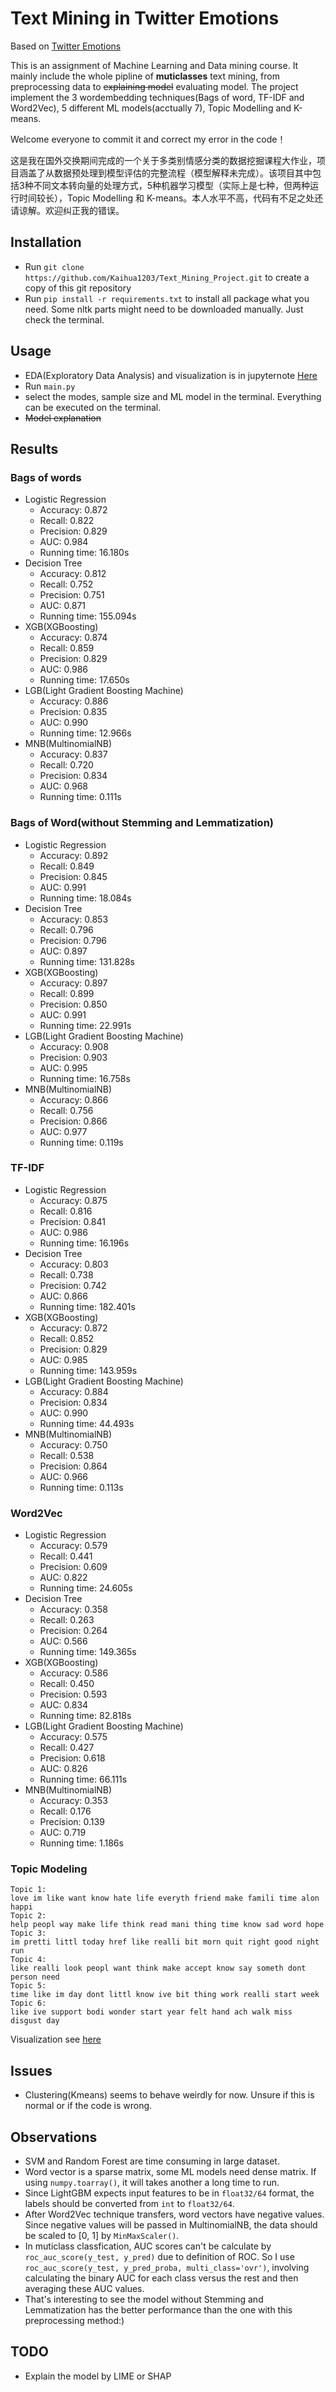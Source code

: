 # Text Mining in Twitter Emotions

Based on [Twitter Emotions](https://www.kaggle.com/datasets/nelgiriyewithana/emotions)

This is an assignment of Machine Learning and Data mining course. It mainly include the whole pipline of **muticlasses** text mining, from preprocessing data to ~~explaining model~~ evaluating model. The project implement the 3 wordembedding techniques(Bags of word, TF-IDF and Word2Vec), 5 different ML models(acctually 7), Topic Modelling and K-means.

Welcome everyone to commit it and correct my error in the code！

这是我在国外交换期间完成的一个关于多类别情感分类的数据挖掘课程大作业，项目涵盖了从数据预处理到模型评估的完整流程（模型解释未完成）。该项目其中包括3种不同文本转向量的处理方式，5种机器学习模型（实际上是七种，但两种运行时间较长），Topic Modelling 和 K-means。本人水平不高，代码有不足之处还请谅解。欢迎纠正我的错误。

## Installation

- Run `git clone https://github.com/Kaihua1203/Text_Mining_Project.git` to create a copy of this git repository
- Run `pip install -r requirements.txt` to install all package what you need. Some nltk parts might need to be downloaded manually. Just check the terminal.

## Usage

- EDA(Exploratory Data Analysis) and visualization is in jupyternote [Here](./EDA.ipynb)
- Run `main.py`
- select the modes, sample size and ML model in the terminal. Everything can be executed on the terminal.
- ~~Model explanation~~

## Results

### Bags of words
- Logistic Regression
    - Accuracy: 0.872
    - Recall: 0.822
    - Precision: 0.829
    - AUC: 0.984
    - Running time: 16.180s
- Decision Tree
    - Accuracy: 0.812
    - Recall: 0.752
    - Precision: 0.751
    - AUC: 0.871
    - Running time: 155.094s
- XGB(XGBoosting)
    - Accuracy: 0.874
    - Recall: 0.859
    - Precision: 0.829
    - AUC: 0.986
    - Running time: 17.650s
- LGB(Light Gradient Boosting Machine)
    - Accuracy: 0.886
    - Precision: 0.835
    - AUC: 0.990
    - Running time: 12.966s
- MNB(MultinomialNB)
    - Accuracy: 0.837
    - Recall: 0.720
    - Precision: 0.834
    - AUC: 0.968
    - Running time: 0.111s

### Bags of Word(without Stemming and Lemmatization)

- Logistic Regression
    - Accuracy: 0.892
    - Recall: 0.849
    - Precision: 0.845
    - AUC: 0.991
    - Running time: 18.084s
- Decision Tree
    - Accuracy: 0.853
    - Recall: 0.796
    - Precision: 0.796
    - AUC: 0.897
    - Running time: 131.828s
- XGB(XGBoosting)
    - Accuracy: 0.897
    - Recall: 0.899
    - Precision: 0.850
    - AUC: 0.991
    - Running time: 22.991s
- LGB(Light Gradient Boosting Machine)
    - Accuracy: 0.908
    - Precision: 0.903
    - AUC: 0.995
    - Running time: 16.758s
- MNB(MultinomialNB)
    - Accuracy: 0.866
    - Recall: 0.756
    - Precision: 0.866
    - AUC: 0.977
    - Running time: 0.119s

### TF-IDF
- Logistic Regression
    - Accuracy: 0.875
    - Recall: 0.816
    - Precision: 0.841
    - AUC: 0.986
    - Running time: 16.196s
- Decision Tree
    - Accuracy: 0.803
    - Recall: 0.738
    - Precision: 0.742
    - AUC: 0.866
    - Running time: 182.401s
- XGB(XGBoosting)
    - Accuracy: 0.872
    - Recall: 0.852
    - Precision: 0.829
    - AUC: 0.985
    - Running time: 143.959s
- LGB(Light Gradient Boosting Machine)
    - Accuracy: 0.884
    - Precision: 0.834
    - AUC: 0.990
    - Running time: 44.493s
- MNB(MultinomialNB)
    - Accuracy: 0.750
    - Recall: 0.538
    - Precision: 0.864
    - AUC: 0.966
    - Running time: 0.113s

### Word2Vec
- Logistic Regression
    - Accuracy: 0.579
    - Recall: 0.441
    - Precision: 0.609
    - AUC: 0.822
    - Running time: 24.605s
- Decision Tree
    - Accuracy: 0.358
    - Recall: 0.263
    - Precision: 0.264
    - AUC: 0.566
    - Running time: 149.365s
- XGB(XGBoosting)
    - Accuracy: 0.586
    - Recall: 0.450
    - Precision: 0.593
    - AUC: 0.834
    - Running time: 82.818s
- LGB(Light Gradient Boosting Machine)
    - Accuracy: 0.575
    - Recall: 0.427
    - Precision: 0.618
    - AUC: 0.826
    - Running time: 66.111s
- MNB(MultinomialNB)
    - Accuracy: 0.353
    - Recall: 0.176
    - Precision: 0.139
    - AUC: 0.719
    - Running time: 1.186s

### Topic Modeling

    Topic 1:
    love im like want know hate life everyth friend make famili time alon happi
    Topic 2:
    help peopl way make life think read mani thing time know sad word hope
    Topic 3:
    im pretti littl today href like realli bit morn quit right good night run
    Topic 4:
    like realli look peopl want think make accept know say someth dont person need
    Topic 5:
    time like im day dont littl know ive bit thing work realli start week
    Topic 6:
    like ive support bodi wonder start year felt hand ach walk miss disgust day

Visualization see [here](./images/Topic%20Modeling.png)


## Issues

- Clustering(Kmeans) seems to behave weirdly for now. Unsure if this is normal or if the code is wrong.

## Observations

- SVM and Random Forest are time consuming in large dataset. 
- Word vector is a sparse matrix, some ML models need dense matrix. If using `numpy.toarray()`, it will takes another
a long time to run.
- Since LightGBM expects input features to be in `float32/64` format, the labels should be converted from `int` to `float32/64`.
- After Word2Vec technique transfers, word vectors have negative values. Since negative values will be passed in MultinomialNB, the data should be scaled to [0, 1] by `MinMaxScaler()`.
- In muticlass classfication, AUC scores can't be calculate by `roc_auc_score(y_test, y_pred)` due to definition of ROC. So I use `roc_auc_score(y_test, y_pred_proba, multi_class='ovr')`, involving calculating the binary AUC for each class versus the rest and then averaging these AUC values.
- That's interesting to see the model without Stemming and Lemmatization has the better performance than the one with this preprocessing method:)

## TODO
- Explain the model by LIME or SHAP
